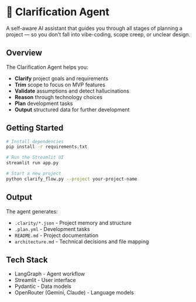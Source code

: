 # 🧠 Clarification Agent

A self-aware AI assistant that guides you through all stages of planning a project — so you don't fall into vibe-coding, scope creep, or unclear design.

## Overview

The Clarification Agent helps you:
- **Clarify** project goals and requirements
- **Trim** scope to focus on MVP features
- **Validate** assumptions and detect hallucinations
- **Reason** through technology choices
- **Plan** development tasks
- **Output** structured data for further development

## Getting Started

```bash
# Install dependencies
pip install -r requirements.txt

# Run the Streamlit UI
streamlit run app.py

# Start a new project
python clarify_flow.py --project your-project-name
```

## Output

The agent generates:
- `.clarity/*.json` - Project memory and structure
- `.plan.yml` - Development tasks
- `README.md` - Project documentation
- `architecture.md` - Technical decisions and file mapping

## Tech Stack

- LangGraph - Agent workflow
- Streamlit - User interface
- Pydantic - Data models
- OpenRouter (Gemini, Claude) - Language models